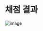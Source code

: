 # 채점 결과

![image](https://github.com/Study-Algo-rithm/Algo/assets/58285947/972686a8-b8dc-4848-ba35-2d847f924f10)
